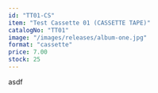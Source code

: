```yaml
---
id: "TT01-CS"
item: "Test Cassette 01 (CASSETTE TAPE)"
catalogNo: "TT01"
image: "/images/releases/album-one.jpg"
format: "cassette"
price: 7.00
stock: 25
---
```


asdf